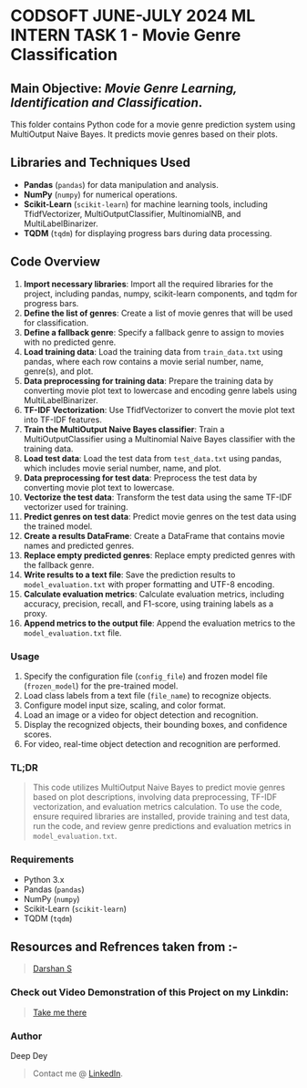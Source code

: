 # CODSOFT JUNE-JULY 2024 ML INTERN TASK 1 - Movie Genre Classification

## Main Objective: *Movie Genre Learning, Identification and Classification*.

This folder contains Python code for a movie genre prediction system using MultiOutput Naive Bayes. It predicts movie genres based on their plots.

## Libraries and Techniques Used

- **Pandas** (`pandas`) for data manipulation and analysis.
- **NumPy** (`numpy`) for numerical operations.
- **Scikit-Learn** (`scikit-learn`) for machine learning tools, including TfidfVectorizer, MultiOutputClassifier, MultinomialNB, and MultiLabelBinarizer.
- **TQDM** (`tqdm`) for displaying progress bars during data processing.

## Code Overview

1. **Import necessary libraries**: Import all the required libraries for the project, including pandas, numpy, scikit-learn components, and tqdm for progress bars.
2. **Define the list of genres**: Create a list of movie genres that will be used for classification.
3. **Define a fallback genre**: Specify a fallback genre to assign to movies with no predicted genre.
4. **Load training data**: Load the training data from `train_data.txt` using pandas, where each row contains a movie serial number, name, genre(s), and plot.
5. **Data preprocessing for training data**: Prepare the training data by converting movie plot text to lowercase and encoding genre labels using MultiLabelBinarizer.
6. **TF-IDF Vectorization**: Use TfidfVectorizer to convert the movie plot text into TF-IDF features.
7. **Train the MultiOutput Naive Bayes classifier**: Train a MultiOutputClassifier using a Multinomial Naive Bayes classifier with the training data.
8. **Load test data**: Load the test data from `test_data.txt` using pandas, which includes movie serial number, name, and plot.
9. **Data preprocessing for test data**: Preprocess the test data by converting movie plot text to lowercase.
10. **Vectorize the test data**: Transform the test data using the same TF-IDF vectorizer used for training.
11. **Predict genres on test data**: Predict movie genres on the test data using the trained model.
12. **Create a results DataFrame**: Create a DataFrame that contains movie names and predicted genres.
13. **Replace empty predicted genres**: Replace empty predicted genres with the fallback genre.
14. **Write results to a text file**: Save the prediction results to `model_evaluation.txt` with proper formatting and UTF-8 encoding.
15. **Calculate evaluation metrics**: Calculate evaluation metrics, including accuracy, precision, recall, and F1-score, using training labels as a proxy.
16. **Append metrics to the output file**: Append the evaluation metrics to the `model_evaluation.txt` file.


### Usage

1. Specify the configuration file (`config_file`) and frozen model file (`frozen_model`) for the pre-trained model.
2. Load class labels from a text file (`file_name`) to recognize objects.
3. Configure model input size, scaling, and color format.
4. Load an image or a video for object detection and recognition.
5. Display the recognized objects, their bounding boxes, and confidence scores.
6. For video, real-time object detection and recognition are performed.

### TL;DR 

> This code utilizes MultiOutput Naive Bayes to predict movie genres based on plot descriptions, involving data preprocessing, TF-IDF vectorization, and evaluation metrics calculation. To use the code, ensure required libraries are installed, provide training and test data, run the code, and review genre predictions and evaluation metrics in `model_evaluation.txt`.

### Requirements

- Python 3.x
- Pandas (`pandas`)
- NumPy (`numpy`)
- Scikit-Learn (`scikit-learn`)
- TQDM (`tqdm`)
  
## Resources and Refrences taken from :-
>[Darshan S](https://github.com/azuregray/CodSoft-InternshipTasks/)
### Check out Video Demonstration of this Project on my Linkdin:

> [Take me there](https://www.linkedin.com/posts/deep-dey-959590270_codsoft-machinelearning-internship-activity-7219435569100050432--ibr?utm_source=share&utm_medium=member_desktop)

### Author

Deep Dey
> Contact me @ [LinkedIn](www.linkedin.com/in/deep-dey-959590270/).

